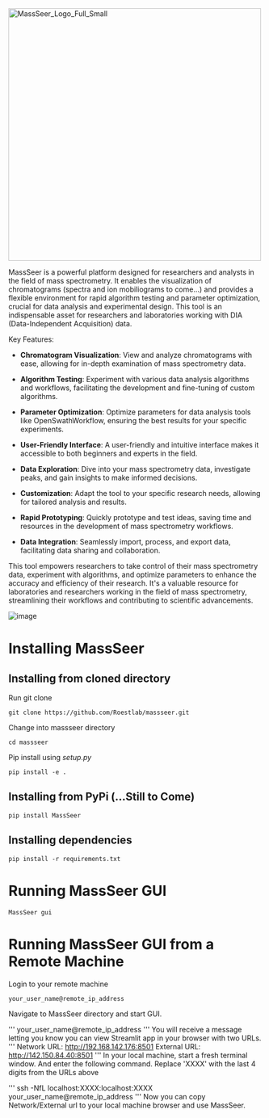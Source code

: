 <img src="https://github.com/Roestlab/massseer/assets/32938975/0def9673-d1ec-43ba-97dc-10208c8911de" alt="MassSeer_Logo_Full_Small" width="500" />

MassSeer is a powerful platform designed for researchers and analysts in the field of mass spectrometry. It enables the visualization of chromatograms (spectra and ion mobiliograms to come...) and provides a flexible environment for rapid algorithm testing and parameter optimization, crucial for data analysis and experimental design. This tool is an indispensable asset for researchers and laboratories working with DIA (Data-Independent Acquisition) data.

Key Features:

- **Chromatogram Visualization**: View and analyze chromatograms with ease, allowing for in-depth examination of mass spectrometry data.

- **Algorithm Testing**: Experiment with various data analysis algorithms and workflows, facilitating the development and fine-tuning of custom algorithms.

- **Parameter Optimization**: Optimize parameters for data analysis tools like OpenSwathWorkflow, ensuring the best results for your specific experiments.

- **User-Friendly Interface**: A user-friendly and intuitive interface makes it accessible to both beginners and experts in the field.

- **Data Exploration**: Dive into your mass spectrometry data, investigate peaks, and gain insights to make informed decisions.

- **Customization**: Adapt the tool to your specific research needs, allowing for tailored analysis and results.

- **Rapid Prototyping**: Quickly prototype and test ideas, saving time and resources in the development of mass spectrometry workflows.

- **Data Integration**: Seamlessly import, process, and export data, facilitating data sharing and collaboration.

This tool empowers researchers to take control of their mass spectrometry data, experiment with algorithms, and optimize parameters to enhance the accuracy and efficiency of their research. It's a valuable resource for laboratories and researchers working in the field of mass spectrometry, streamlining their workflows and contributing to scientific advancements.

![image](https://github.com/Roestlab/massseer/assets/32938975/215db9e9-0322-4cd4-8472-ad7897290daa)

# Installing MassSeer

## Installing from cloned directory

Run git clone

```
git clone https://github.com/Roestlab/massseer.git
```

Change into massseer directory

```
cd massseer
```

Pip install using *setup.py*

```
pip install -e .
```

## Installing from PyPi (...Still to Come)

```
pip install MassSeer
```

## Installing dependencies

```
pip install -r requirements.txt
```

# Running MassSeer GUI

```
MassSeer gui
```

# Running MassSeer GUI from a Remote Machine

Login to your remote machine

```
your_user_name@remote_ip_address
```

Navigate to MassSeer directory and start GUI. 

'''
your_user_name@remote_ip_address
'''
You will receive a message letting you know you can view Streamlit app in your browser with two URLs. 
'''
  Network URL: http://192.168.142.176:8501
  External URL: http://142.150.84.40:8501
'''
In your local machine, start a fresh terminal window. And enter the following command. Replace 'XXXX' with the last 4 digits from the URLs above

'''
ssh -NfL localhost:XXXX:localhost:XXXX your_user_name@remote_ip_address
'''
Now you can copy Network/External url to your local machine browser and use MassSeer. 
